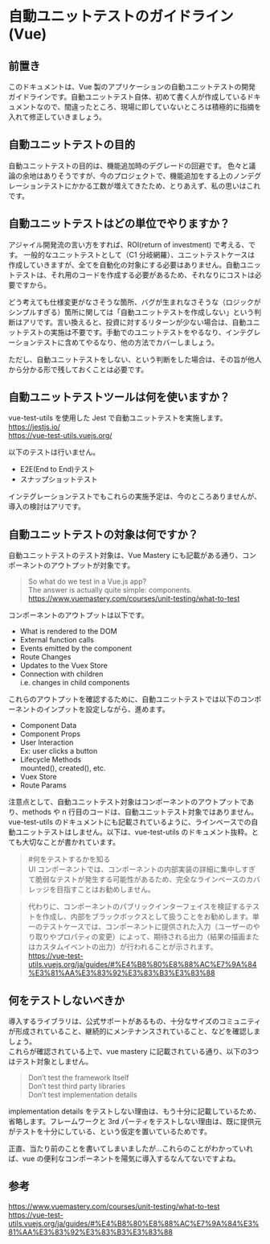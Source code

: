 # 自動ユニットテストのガイドライン(Vue)

## 前置き
このドキュメントは、Vue 製のアプリケーションの自動ユニットテストの開発ガイドラインです。自動ユニットテスト自体、初めて書く人が作成しているドキュメントなので、間違ったところ、現場に即していないところは積極的に指摘を入れて修正していきましょう。


## 自動ユニットテストの目的

自動ユニットテストの目的は、機能追加時のデグレードの回避です。
色々と議論の余地はありそうですが、今のプロジェクトで、機能追加をする上のノンデグレーションテストにかかる工数が増えてきたため、とりあえず、私の思いはこれです。


## 自動ユニットテストはどの単位でやりますか？

アジャイル開発流の言い方をすれば、ROI(return of investment) で考える、です。
一般的なユニットテストとして（C1 分岐網羅）、ユニットテストケースは作成していきますが、全てを自動化の対象にする必要はありません。自動ユニットテストは、それ用のコードを作成する必要があるため、それなりにコストは必要ですから。  

どう考えても仕様変更がなさそうな箇所、バグが生まれなさそうな（ロジックがシンプルすぎる）箇所に関しては「自動ユニットテストを作成しない」という判断はアリです。言い換えると、投資に対するリターンが少ない場合は、自動ユニットテストの実施は不要です。手動でのユニットテストをやるなり、インテグレーションテストに含めてやるなり、他の方法でカバーしましょう。  

ただし、自動ユニットテストをしない、という判断をした場合は、その旨が他人から分かる形で残しておくことは必要です。


## 自動ユニットテストツールは何を使いますか？

vue-test-utils を使用した Jest で自動ユニットテストを実施します。  
https://jestjs.io/  
https://vue-test-utils.vuejs.org/

以下のテストは行いません。

- E2E(End to End)テスト
- スナップショットテスト

インテグレーションテストでもこれらの実施予定は、今のところありませんが、導入の検討はアリです。


## 自動ユニットテストの対象は何ですか？

自動ユニットテストのテスト対象は、Vue Mastery にも記載がある通り、コンポーネントのアウトプットが対象です。

> So what do we test in a Vue.js app?  
The answer is actually quite simple: components.  
https://www.vuemastery.com/courses/unit-testing/what-to-test

コンポーネントのアウトプットは以下です。

- What is rendered to the DOM
- External function calls
- Events emitted by the component
- Route Changes
- Updates to the Vuex Store
- Connection with children  
i.e. changes in child components

これらのアウトプットを確認するために、自動ユニットテストでは以下のコンポーネントのインプットを設定しながら、進めます。

- Component Data
- Component Props
- User Interaction  
Ex: user clicks a button
- Lifecycle Methods  
mounted(), created(), etc.
- Vuex Store
- Route Params


注意点として、自動ユニットテスト対象はコンポーネントのアウトプットであり、methods や n 行目のコードは、自動ユニットテスト対象ではありません。vue-test-utils のドキュメントにも記載されているように、ラインベースでの自動ユニットテストはしません。以下は、vue-test-utils のドキュメント抜粋。とても大切なことが書かれています。

> #何をテストするかを知る  
UI コンポーネントでは、コンポーネントの内部実装の詳細に集中しすぎて脆弱なテストが発生する可能性があるため、完全なラインベースのカバレッジを目指すことはお勧めしません。  

>代わりに、コンポーネントのパブリックインターフェイスを検証するテストを作成し、内部をブラックボックスとして扱うことをお勧めします。単一のテストケースでは、コンポーネントに提供された入力（ユーザーのやり取りやプロパティの変更）によって、期待される出力（結果の描画またはカスタムイベントの出力）が行われることが示されます。  
https://vue-test-utils.vuejs.org/ja/guides/#%E4%B8%80%E8%88%AC%E7%9A%84%E3%81%AA%E3%83%92%E3%83%B3%E3%83%88


## 何をテストしないべきか

導入するライブラリは、公式サポートがあるもの、十分なサイズのコミュニティが形成されていること、継続的にメンテナンスされていること、などを確認しましょう。  
これらが確認されている上で、vue mastery に記載されている通り、以下の3つはテスト対象としません。

> Don’t test the framework Itself  
Don’t test third party libraries  
Don’t test implementation details  

implementation details をテストしない理由は、もう十分に記載しているため、省略します。フレームワークと 3rd パーティをテストしない理由は、既に提供元がテストを十分にしている、という仮定を置いているためです。

正直、当たり前のことを書いてしまいましたが...これらのことがわかっていれば、vue の便利なコンポーネントを陽気に導入するなんてないですよね。


## 参考
https://www.vuemastery.com/courses/unit-testing/what-to-test  
https://vue-test-utils.vuejs.org/ja/guides/#%E4%B8%80%E8%88%AC%E7%9A%84%E3%81%AA%E3%83%92%E3%83%B3%E3%83%88


